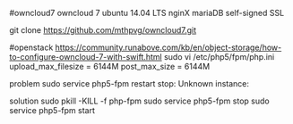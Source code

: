 #owncloud7
owncloud 7 ubuntu 14.04 LTS nginX mariaDB self-signed SSL

git clone https://github.com/mthpvg/owncloud7.git

#openstack
https://community.runabove.com/kb/en/object-storage/how-to-configure-owncloud-7-with-swift.html
sudo vi /etc/php5/fpm/php.ini
	upload_max_filesize = 6144M
	post_max_size = 6144M

problem
sudo service php5-fpm restart
stop: Unknown instance: 

solution
sudo pkill -KILL -f php-fpm
sudo service php5-fpm stop
sudo service php5-fpm start